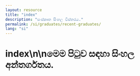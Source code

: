 ```yaml
---
layout: resource
title: "index"
description: "සංස්කෘත සිංහල විස්තරය."
permalink: /si/graduates/recent-graduates/
lang: "si"
---
```


# index\n\nමෙම පිටුව සඳහා සිංහල අන්තර්ගතය.
